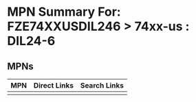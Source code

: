 



# MPN Summary For: FZE74XXUSDIL246 > 74xx-us : DIL24-6

## MPNs
  

|MPN|Direct Links|Search Links|
| :--- | :--- | :--- |
||||
